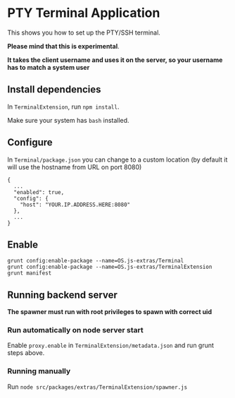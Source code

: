 # PTY Terminal Application

This shows you how to set up the PTY/SSH terminal.

**Please mind that this is experimental**.

**It takes the client username and uses it on the server, so your username has to match a system user**

## Install dependencies

In `TerminalExtension`, run `npm install`.

Make sure your system has `bash` installed.

## Configure

In `Terminal/package.json` you can change to a custom location (by default it will use the hostname from URL on port 8080)

```
{
  ...
  "enabled": true,
  "config": {
    "host": "YOUR.IP.ADDRESS.HERE:8080"
  },
  ...
}
```


## Enable

```
grunt config:enable-package --name=OS.js-extras/Terminal
grunt config:enable-package --name=OS.js-extras/TerminalExtension
grunt manifest
```

## Running backend server

**The spawner must run with root privileges to spawn with correct uid**

### Run automatically on node server start

Enable `proxy.enable` in `TerminalExtension/metadata.json` and run grunt steps above.

### Running manually

Run `node src/packages/extras/TerminalExtension/spawner.js`
